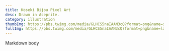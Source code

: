 ```yaml
---
title: Koseki Bijou Pixel Art
desc: Drawn in Aseprite.
category: illustration
thumbImg: https://pbs.twimg.com/media/GLHCS5naIAAN3cQ?format=png&name=small
fullImg: https://pbs.twimg.com/media/GLHCS5naIAAN3cQ?format=png&name=large
---
```

Markdown body